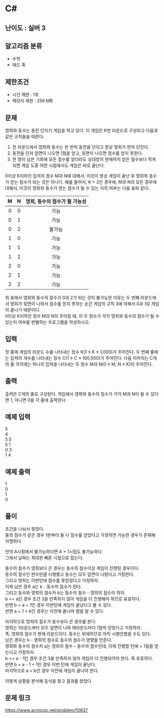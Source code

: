 # C#

## 난이도 : 실버 3

## 알고리즘 분류
  - 수학
  - 애드 혹

## 제한조건
  - 시간 제한 : 1초
  - 메모리 제한 : 256 MB

## 문제
영희와 동수는 동전 던지기 게임을 하고 있다. 이 게임은 K번 라운드로 구성되고 다음과 같은 규칙들을 따른다:<br/>

  1. 한 라운드에서 영희와 동수는 한 번씩 동전을 던지고 항상 영희가 먼저 던진다. 
  2. 동전을 던져 앞면이 나오면 1점을 얻고, 뒷면이 나오면 점수를 얻지 못한다. 
  3. 한 명이 남은 기회에 모든 점수를 얻더라도 상대방이 현재까지 얻은 점수보다 작게 되면 게임 도중 어떤 시점에서도 게임은 바로 끝난다. 

0이상 K이하인 임의의 정수 M과 N에 대해서, 이것이 항상 게임이 끝난 후 영희와 동수가 얻는 점수가 되는 것은 아니다. 예를 들어서, K = 2인 경우에, M과 N의 모든 경우에 대해서, 이것이 영희와 동수가 얻는 점수가 될 수 있는 지의 여부는 다음 표와 같다:<br/>

|M|N|영희, 동수의 점수가 될 가능성|
|:---:|:---:|:---:|
|0|0|가능|
|0|1|가능|
|0|2|불가능|
|1|0|가능|
|1|1|가능|
|1|2|가능|
|2|0|가능|
|2|1|가능|
|2|2|가능|

위 표에서 영희와 동수의 점수가 0과 2가 되는 것이 불가능한 이유는 두 번째 라운드에서 영희가 뒷면이 나와서 점수를 얻지 못하는 순간 게임의 규칙 3에 의해서 0과 1로 게임이 끝나기 때문이다.<br/>
0이상 K이하인 정수 M과 N이 주어질 때, 이 두 정수가 각각 영희와 동수의 점수가 될 수 있는지 여부를 판별하는 프로그램을 작성하시오.<br/>


## 입력
첫 줄에 게임의 라운드 수를 나타내는 정수 K(1 ≤ K ≤ 1,000)가 주어진다. 두 번째 줄에는 입력의 개수를 나타내는 정수 C(1 ≤ C ≤ 100,000)가 주어진다. 다음 이어지는 C개의 줄 각각에는 하나의 입력을 나타내는 두 정수 M과 N(0 ≤ M, N ≤ K)이 주어진다.<br/>


## 출력
출력은 C개의 줄로 구성된다. 게임에서 영희와 동수의 점수가 각각 M과 N이 될 수 있다면 1, 아니면 0을 각 줄에 출력한다.<br/>


## 예제 입력
5<br/>
4<br/>
5 5<br/>
5 1<br/>
0 3<br/>
1 4<br/>


## 예제 출력
1<br/>
0<br/>
1<br/>
0<br/>


## 풀이
조건을 나눠서 찾았다.<br/>
둘의 점수가 같은 경우 1판부터 둘 다 점수를 얻었다고 가정하면 가능한 경우가 존재해 자명하다.<br/>


만약 A시점에서 불가능하다면 A + 1시점도 불가능하다.<br/>
그래서 날짜는 최대한 빠른 시점으로 잡는다.<br/>


동수의 점수가 영희보다 큰 경우는 동수의 점수이상 게임이 진행된 경우이다.<br/>
동수의 점수인 판수만큼 시행했고 동수는 모두 앞면이 나왔다고 가정한다.<br/>
그리고 영희는 이번턴에 점수를 못얻었다고 가정하자.<br/>
이제 남은 경우 a는 k - 동수의 점수가 된다.<br/>
그리고 동수와 영희의 점수차 b는 동수의 점수 - 영희의 점수라 하자.<br/>
b <= a인 경우 조건 3을 만족하지 않아 게임을 더 진행해야 하므로 유효하다.<br/>
반면 b = a + 1인 경우 이번턴에 게임이 끝났다고 볼 수 있다.<br/>
반면 a + 1 < b인 경우는 이전에 끝나야 함을 알 수 있다.<br/>


마지막으로 영희의 점수가 동수보다 큰 경우를 본다.<br/>
영희는 1라운드부터 모두 앞면이 나와 매라운드마다 1점씩 얻었다고 가정하자.<br/>
즉, 영희의 점수가 현재 라운드이다. 동수는 뒤에하므로 아직 시행안했을 수도 있다.<br/>
남은 경우는 k - 영희의 점수로 동수의 점수가 영향을 안준다.<br/>
영희와 동수의 점수차 a는 영희의 점수 - 동수의 점수인데, 이제 진행할 턴에 + 1점을 얻는다고 가정하자.<br/>
b <= a - 1인 경우 조건 3을 만족하지 않아 게임이 더 진행되어야 한다. 즉 유효하다.<br/>
반면 b = a - 1 + 1인 경우 이번 턴에 게임이 끝난다.<br/>
마지막으로 a < b인 경우 이전에 게임이 끝나야 한다.<br/>


이렇게 상황을 분석해 등식을 찾고 결과를 찾았다.<br/>


## 문제 링크
https://www.acmicpc.net/problem/10837